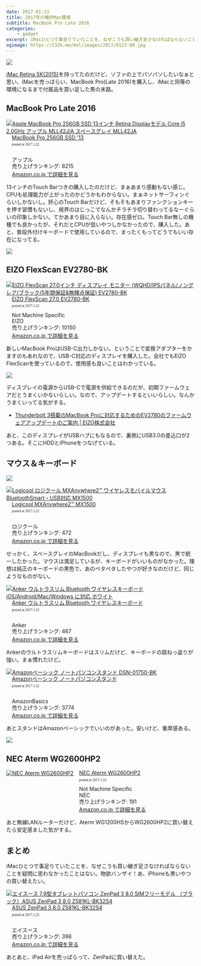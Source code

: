 ```yaml
---
date: 2017-01-23
title: 2017年の俺的Mac環境
subtitle: MacBook Pro Late 2016
categories: 
    - gadget
excerpt: iMacひとつで事足りていたことを、なぜこうも買い継ぎ足さなければならないことを疑問に思わなかったことはない。
ogimage: https://t32k.me/mol/images/2017/0123-00.jpg
---
```


![](/mol/images/2017/0123-00.jpg)

[iMac Retina 5K(2015)](/mol/log/imac-retina-5k-late2015-memory/)を持ってたのだけど、ソファの上でパソパソしたいなぁと思い、iMacを売っぱらい、MacBook Pro(Late 2016)を購入し、iMacと同等の環境になるまで付属品を買い足した男の末路。

## MacBook Pro Late 2016 

<div class="azlink-box"><div class="azlink-image" style="float:left"><a href="http://www.amazon.co.jp/exec/obidos/ASIN/B01MRGSA71/warikiru-22/" name="azlinklink" target="_blank"><img src="https://images-fe.ssl-images-amazon.com/images/I/41CXe6W3D3L._SL160_.jpg" alt="Apple MacBook Pro 256GB SSD 13インチ Retina Displayモデル Core i5 2.0GHz アップル MLL42J/A スペースグレイ MLL42JA" style="border:none" /></a></div><div class="azlink-info" style="float:left;margin-left:15px;line-height:120%"><div class="azlink-name" style="margin-bottom:10px;line-height:120%"><a href="http://www.amazon.co.jp/exec/obidos/ASIN/B01MRGSA71/warikiru-22/" name="azlinklink" target="_blank">MacBook Pro 256GB SSD '13</a><div class="azlink-powered-date" style="font-size:7pt;margin-top:5px;font-family:verdana;line-height:120%">posted at 2017.1.22</div></div><div class="azlink-detail"><br />アップル<br />売り上げランキング: 8215<br /></div><div class="azlink-link" style="margin-top:5px"><a href="http://www.amazon.co.jp/exec/obidos/ASIN/B01MRGSA71/warikiru-22/" target="_blank">Amazon.co.jp で詳細を見る</a></div></div><div class="azlink-footer" style="clear:left"></div></div>

13インチのTouch Barつきの購入したのだけど、まぁあまり感動もない感じ。CPUも処理能力が上がったのかどうかもわからない。まぁネットサーフィンぐらいしかないし。肝心のTouch Barだけど、そもそもあまりファンクションキーを押す習慣もないし、視界のはじっこでなんかチラチラ切り替わってるなーぐらいの印象しかない。てかあまり目に入らない。存在感ゼロ。Touch Bar無しの機種でも良かったが、それだとCPUが低いやつしかなかったので、購入した。あと、普段外付けキーボードで使用しているので、まったくもってどうでもいい存在になってる。

![](/mol/images/2017/0123-02.jpg)

## EIZO FlexScan EV2780-BK

<div class="azlink-box" style="margin-bottom:0px"><div class="azlink-image" style="float:left"><a href="http://www.amazon.co.jp/exec/obidos/ASIN/B01M32CO5Y/warikiru-22/" name="azlinklink" target="_blank"><img src="https://images-fe.ssl-images-amazon.com/images/I/51qIlSECPyL._SL160_.jpg" alt="EIZO FlexScan 27.0インチ ディスプレイ モニター (WQHD/IPSパネル/ノングレア/ブラック/5年間保証&amp;無輝点保証) EV2780-BK" style="border:none" /></a></div><div class="azlink-info" style="float:left;margin-left:15px;line-height:120%"><div class="azlink-name" style="margin-bottom:10px;line-height:120%"><a href="http://www.amazon.co.jp/exec/obidos/ASIN/B01M32CO5Y/warikiru-22/" name="azlinklink" target="_blank">EIZO FlexScan 27.0 EV2780-BK</a><div class="azlink-powered-date" style="font-size:7pt;margin-top:5px;font-family:verdana;line-height:120%">posted at 2017.1.22</div></div><div class="azlink-detail">Not Machine Specific<br />EIZO<br />売り上げランキング: 10150<br /></div><div class="azlink-link" style="margin-top:5px"><a href="http://www.amazon.co.jp/exec/obidos/ASIN/B01M32CO5Y/warikiru-22/" target="_blank">Amazon.co.jp で詳細を見る</a></div></div><div class="azlink-footer" style="clear:left"></div></div>

新しいMacBook ProはUSB-C出力しかない。ということで変換アダプターをかますのもあれなので、USB-C対応のディスプレイを購入した。会社でもEIZO FlexScanを使っているので、使用感も良いことはわかっている。

![](/mol/images/2017/0123-01.jpg)

ディスプレイの電源からUSB-Cで電源を供給できるのだが、初期ファームウェアだとうまくいかないらしい。なので、アップデートするといいらしい。なんかうまくいってる気がする。

- [Thunderbolt 3搭載のMacBook Proに対応するためのEV2780のファームウェアアップデートのご案内 \| EIZO株式会社](http://www.eizo.co.jp/support/compati/pc/mac/thunderbolt3_ev2780/)

あと、このディスプレイがUSBハブにもなるので、裏側にUSB3.0の差込口が2つある。そこにHDDとiPhoneをつなげている。

## マウス＆キーボード

![](/mol/images/2017/0123-03.jpg)

<div class="azlink-box" style="margin-bottom:0px"><div class="azlink-image" style="float:left"><a href="http://www.amazon.co.jp/exec/obidos/ASIN/B010N21JYA/warikiru-22/" name="azlinklink" target="_blank"><img src="https://images-fe.ssl-images-amazon.com/images/I/31dB8ytO5kL._SL160_.jpg" alt="Logicool ロジクール MXAnywhere2™ ワイヤレスモバイルマウス BluetoothSmart・USB対応 MX1500" style="border:none" /></a></div><div class="azlink-info" style="float:left;margin-left:15px;line-height:120%"><div class="azlink-name" style="margin-bottom:10px;line-height:120%"><a href="http://www.amazon.co.jp/exec/obidos/ASIN/B010N21JYA/warikiru-22/" name="azlinklink" target="_blank">Logicool MXAnywhere2™ MX1500</a><div class="azlink-powered-date" style="font-size:7pt;margin-top:5px;font-family:verdana;line-height:120%">posted at 2017.1.22</div></div><div class="azlink-detail"><br />ロジクール<br />売り上げランキング: 472<br /></div><div class="azlink-link" style="margin-top:5px"><a href="http://www.amazon.co.jp/exec/obidos/ASIN/B010N21JYA/warikiru-22/" target="_blank">Amazon.co.jp で詳細を見る</a></div></div><div class="azlink-footer" style="clear:left"></div></div>

せっかく、スペースグレイのMacBookだし、ディスプレイも黒なので、黒で統一したかった。マウスは満足しているが、キーボードがいいものがなかった。理想は純正のキーボードの黒色で、あのペタペタしたやつが好きなのだけど、同じようなものがない。

<div class="azlink-box"><div class="azlink-image" style="float:left"><a href="http://www.amazon.co.jp/exec/obidos/ASIN/B00U260UR0/warikiru-22/" name="azlinklink" target="_blank"><img src="https://images-fe.ssl-images-amazon.com/images/I/41WTGFCs1lL._SL160_.jpg" alt="Anker ウルトラスリム Bluetooth ワイヤレスキーボード iOS/Android/Mac/Windows に対応 ホワイト" style="border:none" /></a></div><div class="azlink-info" style="float:left;margin-left:15px;line-height:120%"><div class="azlink-name" style="margin-bottom:10px;line-height:120%"><a href="http://www.amazon.co.jp/exec/obidos/ASIN/B00U260UR0/warikiru-22/" name="azlinklink" target="_blank">Anker ウルトラスリム Bluetooth ワイヤレスキーボード</a><div class="azlink-powered-date" style="font-size:7pt;margin-top:5px;font-family:verdana;line-height:120%">posted at 2017.1.22</div></div><div class="azlink-detail"><br />Anker<br />売り上げランキング: 467<br /></div><div class="azlink-link" style="margin-top:5px"><a href="http://www.amazon.co.jp/exec/obidos/ASIN/B00U260UR0/warikiru-22/" target="_blank">Amazon.co.jp で詳細を見る</a></div></div><div class="azlink-footer" style="clear:left"></div></div>

Ankerのウルトラスリムキーボードはスリムだけど、キーボードの跳ねっ返りが強い。まぁ慣れたけど。

<div class="azlink-box"><div class="azlink-image" style="float:left"><a href="http://www.amazon.co.jp/exec/obidos/ASIN/B00WRDRRWW/warikiru-22/" name="azlinklink" target="_blank"><img src="https://images-fe.ssl-images-amazon.com/images/I/418DQIH0drL._SL160_.jpg" alt="Amazonベーシック ノートパソコンスタンド DSN-01750-BK" style="border:none" /></a></div><div class="azlink-info" style="float:left;margin-left:15px;line-height:120%"><div class="azlink-name" style="margin-bottom:10px;line-height:120%"><a href="http://www.amazon.co.jp/exec/obidos/ASIN/B00WRDRRWW/warikiru-22/" name="azlinklink" target="_blank">Amazonベーシック ノートパソコンスタンド</a><div class="azlink-powered-date" style="font-size:7pt;margin-top:5px;font-family:verdana;line-height:120%">posted at 2017.1.22</div></div><div class="azlink-detail"><br />AmazonBasics<br />売り上げランキング: 3774<br /></div><div class="azlink-link" style="margin-top:5px"><a href="http://www.amazon.co.jp/exec/obidos/ASIN/B00WRDRRWW/warikiru-22/" target="_blank">Amazon.co.jp で詳細を見る</a></div></div><div class="azlink-footer" style="clear:left"></div></div>

あとスタンドはAmazonベーシックでいいのがあった。安いけど、重厚感ある。

![](/mol/images/2017/0123-04.jpg)


## NEC Aterm WG2600HP2

<div class="azlink-box"><div class="azlink-image" style="float:left"><a href="http://www.amazon.co.jp/exec/obidos/ASIN/B01M1NZS23/warikiru-22/" name="azlinklink" target="_blank"><img src="https://images-fe.ssl-images-amazon.com/images/I/41ebhrO24JL._SL160_.jpg" alt="NEC Aterm WG2600HP2" style="border:none" /></a></div><div class="azlink-info" style="float:left;margin-left:15px;line-height:120%"><div class="azlink-name" style="margin-bottom:10px;line-height:120%"><a href="http://www.amazon.co.jp/exec/obidos/ASIN/B01M1NZS23/warikiru-22/" name="azlinklink" target="_blank">NEC Aterm WG2600HP2</a><div class="azlink-powered-date" style="font-size:7pt;margin-top:5px;font-family:verdana;line-height:120%">posted at 2017.1.22</div></div><div class="azlink-detail">Not Machine Specific<br />NEC<br />売り上げランキング: 191<br /></div><div class="azlink-link" style="margin-top:5px"><a href="http://www.amazon.co.jp/exec/obidos/ASIN/B01M1NZS23/warikiru-22/" target="_blank">Amazon.co.jp で詳細を見る</a></div></div><div class="azlink-footer" style="clear:left"></div></div>

あと無線LANルーターだけど、Aterm WG1200HSからWG2600HP2に買い替えたら安定感ました気がする。

## まとめ

iMacひとつで事足りていたことを、なぜこうも買い継ぎ足さなければならないことを疑問に思わなかったことはない。物欲バンザイ！あ、iPhoneも黒いやつの買い替えたい。

<div class="azlink-box"><div class="azlink-image" style="float:left"><a href="http://www.amazon.co.jp/exec/obidos/ASIN/B01M1R2Q3Q/warikiru-22/" name="azlinklink" target="_blank"><img src="https://images-fe.ssl-images-amazon.com/images/I/41llD8bNVnL._SL160_.jpg" alt="エイスース 7.9型タブレットパソコン ZenPad 3 8.0 SIMフリーモデル （ブラック）ASUS ZenPad 3 8.0 Z581KL-BK32S4" style="border:none" /></a></div><div class="azlink-info" style="float:left;margin-left:15px;line-height:120%"><div class="azlink-name" style="margin-bottom:10px;line-height:120%"><a href="http://www.amazon.co.jp/exec/obidos/ASIN/B01M1R2Q3Q/warikiru-22/" name="azlinklink" target="_blank">ASUS ZenPad 3 8.0 Z581KL-BK32S4</a><div class="azlink-powered-date" style="font-size:7pt;margin-top:5px;font-family:verdana;line-height:120%">posted at 2017.1.22</div></div><div class="azlink-detail"><br />エイスース<br />売り上げランキング: 398<br /></div><div class="azlink-link" style="margin-top:5px"><a href="http://www.amazon.co.jp/exec/obidos/ASIN/B01M1R2Q3Q/warikiru-22/" target="_blank">Amazon.co.jp で詳細を見る</a></div></div><div class="azlink-footer" style="clear:left"></div></div>

あとあと、iPad Airを売っぱらって、ZenPadに買い替えた。